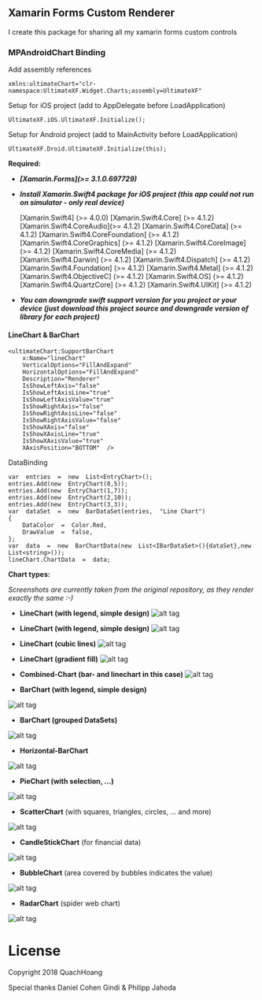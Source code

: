 ## Xamarin Forms Custom Renderer 
I create this package for sharing all my xamarin forms custom controls

### MPAndroidChart Binding   

<p>Add assembly references

    xmlns:ultimateChart="clr-namespace:UltimateXF.Widget.Charts;assembly=UltimateXF"

Setup for iOS project (add to AppDelegate before LoadApplication)

    UltimateXF.iOS.UltimateXF.Initialize();

Setup for Android project (add to MainActivity before LoadApplication)

    UltimateXF.Droid.UltimateXF.Initialize(this);

 **Required:**
 - ***[Xamarin.Forms](>= 3.1.0.697729)***
 - ***Install Xamarin.Swift4 package for iOS project (this app could not run on simulator - only real device)*** 
		

    [Xamarin.Swift4] (>= 4.0.0)
    		[Xamarin.Swift4.Core]  (>= 4.1.2)
    		[Xamarin.Swift4.CoreAudio](>= 4.1.2)
    		[Xamarin.Swift4.CoreData]  (>= 4.1.2)
    		[Xamarin.Swift4.CoreFoundation] (>= 4.1.2)
    		[Xamarin.Swift4.CoreGraphics]  (>= 4.1.2)
    		[Xamarin.Swift4.CoreImage] (>= 4.1.2)
    		[Xamarin.Swift4.CoreMedia] (>= 4.1.2)
    		[Xamarin.Swift4.Darwin] (>= 4.1.2)
    		[Xamarin.Swift4.Dispatch]  (>= 4.1.2)
    		[Xamarin.Swift4.Foundation] (>= 4.1.2)
    		[Xamarin.Swift4.Metal] (>= 4.1.2)
    		[Xamarin.Swift4.ObjectiveC] (>= 4.1.2)
    		[Xamarin.Swift4.OS] (>= 4.1.2)
    		[Xamarin.Swift4.QuartzCore]  (>= 4.1.2)
    		[Xamarin.Swift4.UIKit] (>= 4.1.2)

- ***You can downgrade swift support version for you project or your device (just download this project source and downgrade version of library for each project)***

#### LineChart & BarChart

    <ultimateChart:SupportBarChart  
	    x:Name="lineChart"  
	    VerticalOptions="FillAndExpand"  
	    HorizontalOptions="FillAndExpand"  
	    Description="Renderer"  
	    IsShowLeftAxis="false"  
	    IsShowLeftAxisLine="true"  
	    IsShowLeftAxisValue="true"  
	    IsShowRightAxis="false"  
	    IsShowRightAxisLine="false"  
	    IsShowRightAxisValue="false"  
	    IsShowXAxis="false"  
	    IsShowXAxisLine="true"  
	    IsShowXAxisValue="true"  
	    XAxisPosition="BOTTOM"  />

DataBinding

    var  entries  =  new  List<EntryChart>();  
    entries.Add(new  EntryChart(0,5));  
    entries.Add(new  EntryChart(1,7));  
    entries.Add(new  EntryChart(2,10));  
    entries.Add(new  EntryChart(3,3));  
    var  dataSet  =  new  BarDataSet(entries,  "Line Chart")  
    {  
	    DataColor  =  Color.Red,  
	    DrawValue  =  false,  
    };    
    var  data  =  new  BarChartData(new  List<IBarDataSet>(){dataSet},new  List<string>());  
    lineChart.ChartData  =  data;

**Chart types:**

*Screenshots are currently taken from the original repository, as they render exactly the same :-)*


 - **LineChart (with legend, simple design)**
![alt tag](https://raw.github.com/PhilJay/MPChart/master/screenshots/simpledesign_linechart4.png)
 - **LineChart (with legend, simple design)**
![alt tag](https://raw.github.com/PhilJay/MPChart/master/screenshots/simpledesign_linechart3.png)

 - **LineChart (cubic lines)**
![alt tag](https://raw.github.com/PhilJay/MPChart/master/screenshots/cubiclinechart.png)

 - **LineChart (gradient fill)**
![alt tag](https://raw.github.com/PhilJay/MPAndroidChart/master/screenshots/line_chart_gradient.png)

 - **Combined-Chart (bar- and linechart in this case)**
![alt tag](https://raw.github.com/PhilJay/MPChart/master/screenshots/combined_chart.png)

 - **BarChart (with legend, simple design)**

![alt tag](https://raw.github.com/PhilJay/MPChart/master/screenshots/simpledesign_barchart3.png)

 - **BarChart (grouped DataSets)**

![alt tag](https://raw.github.com/PhilJay/MPChart/master/screenshots/groupedbarchart.png)

 - **Horizontal-BarChart**

![alt tag](https://raw.github.com/PhilJay/MPChart/master/screenshots/horizontal_barchart.png)


 - **PieChart (with selection, ...)**

![alt tag](https://raw.github.com/PhilJay/MPAndroidChart/master/screenshots/simpledesign_piechart1.png)

 - **ScatterChart** (with squares, triangles, circles, ... and more)

![alt tag](https://raw.github.com/PhilJay/MPAndroidChart/master/screenshots/scatterchart.png)

 - **CandleStickChart** (for financial data)

![alt tag](https://raw.github.com/PhilJay/MPAndroidChart/master/screenshots/candlestickchart.png)

 - **BubbleChart** (area covered by bubbles indicates the value)

![alt tag](https://raw.github.com/PhilJay/MPAndroidChart/master/screenshots/bubblechart.png)

 - **RadarChart** (spider web chart)

![alt tag](https://raw.github.com/PhilJay/MPAndroidChart/master/screenshots/radarchart.png)

# License
<p>Copyright 2018 QuachHoang
<p>Special thanks Daniel Cohen Gindi & Philipp Jahoda
